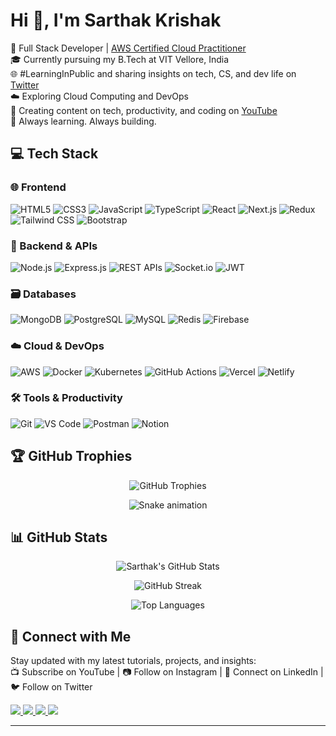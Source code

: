 <h1 align="left">Hi 👋, I'm Sarthak Krishak</h1>


🚀 Full Stack Developer | [AWS Certified Cloud Practitioner](https://drive.google.com/file/d/1TDfmSQxgVsbuypBmy5NmEk7O7eoM1BA1/view?usp=sharing)<br/>
🎓 Currently pursuing my B.Tech at VIT Vellore, India<br/>
🌐 #LearningInPublic and sharing insights on tech, CS, and dev life on [Twitter](https://x.com/krishak_sarthak)<br/>
☁️ Exploring Cloud Computing and DevOps<br/>
🎥 Creating content on tech, productivity, and coding on [YouTube](https://www.youtube.com/@Sarthakkrishak5)<br/>
🌱 Always learning. Always building.<br/>


## 💻 Tech Stack

### 🌐 Frontend
![HTML5](https://img.shields.io/badge/HTML5-%23E34F26.svg?style=for-the-badge&logo=html5&logoColor=white)
![CSS3](https://img.shields.io/badge/CSS3-%231572B6.svg?style=for-the-badge&logo=css3&logoColor=white)
![JavaScript](https://img.shields.io/badge/JavaScript-%23323330.svg?style=for-the-badge&logo=javascript&logoColor=%23F7DF1E)
![TypeScript](https://img.shields.io/badge/TypeScript-%23007ACC.svg?style=for-the-badge&logo=typescript&logoColor=white)
![React](https://img.shields.io/badge/React-%2320232a.svg?style=for-the-badge&logo=react&logoColor=%2361DAFB)
![Next.js](https://img.shields.io/badge/Next.js-black?style=for-the-badge&logo=next.js&logoColor=white)
![Redux](https://img.shields.io/badge/Redux-%23593d88.svg?style=for-the-badge&logo=redux&logoColor=white)
![Tailwind CSS](https://img.shields.io/badge/TailwindCSS-%2338B2AC.svg?style=for-the-badge&logo=tailwind-css&logoColor=white)
![Bootstrap](https://img.shields.io/badge/Bootstrap-%23563D7C.svg?style=for-the-badge&logo=bootstrap&logoColor=white)

### 🔧 Backend & APIs
![Node.js](https://img.shields.io/badge/Node.js-339933?style=for-the-badge&logo=node.js&logoColor=white)
![Express.js](https://img.shields.io/badge/Express.js-%23404d59.svg?style=for-the-badge&logo=express&logoColor=white)
![REST APIs](https://img.shields.io/badge/REST-%23000000.svg?style=for-the-badge&logo=swagger&logoColor=white)
![Socket.io](https://img.shields.io/badge/Socket.io-black?style=for-the-badge&logo=socket.io&badgeColor=white)
![JWT](https://img.shields.io/badge/JWT-%23000000.svg?style=for-the-badge&logo=JSON%20web%20tokens&logoColor=white)

### 🗃️ Databases
![MongoDB](https://img.shields.io/badge/MongoDB-%234ea94b.svg?style=for-the-badge&logo=mongodb&logoColor=white)
![PostgreSQL](https://img.shields.io/badge/PostgreSQL-%23316192.svg?style=for-the-badge&logo=postgresql&logoColor=white)
![MySQL](https://img.shields.io/badge/MySQL-%2300f.svg?style=for-the-badge&logo=mysql&logoColor=white)
![Redis](https://img.shields.io/badge/Redis-%23DD0031.svg?style=for-the-badge&logo=redis&logoColor=white)
![Firebase](https://img.shields.io/badge/Firebase-ffca28?style=for-the-badge&logo=firebase&logoColor=black)

### ☁️ Cloud & DevOps
![AWS](https://img.shields.io/badge/AWS-%23FF9900.svg?style=for-the-badge&logo=amazon-aws&logoColor=white)
![Docker](https://img.shields.io/badge/Docker-%230db7ed.svg?style=for-the-badge&logo=docker&logoColor=white)
![Kubernetes](https://img.shields.io/badge/Kubernetes-%23326ce5.svg?style=for-the-badge&logo=kubernetes&logoColor=white)
![GitHub Actions](https://img.shields.io/badge/GitHub%20Actions-%232088FF.svg?style=for-the-badge&logo=github-actions&logoColor=white)
![Vercel](https://img.shields.io/badge/Vercel-%23000000.svg?style=for-the-badge&logo=vercel&logoColor=white)
![Netlify](https://img.shields.io/badge/Netlify-%23000000.svg?style=for-the-badge&logo=netlify&logoColor=white)

### 🛠️ Tools & Productivity
![Git](https://img.shields.io/badge/Git-%23F05033.svg?style=for-the-badge&logo=git&logoColor=white)
![VS Code](https://img.shields.io/badge/VS%20Code-%23007ACC.svg?style=for-the-badge&logo=visual-studio-code&logoColor=white)
![Postman](https://img.shields.io/badge/Postman-%23FF6C37.svg?style=for-the-badge&logo=postman&logoColor=white)
![Notion](https://img.shields.io/badge/Notion-%23000000.svg?style=for-the-badge&logo=notion&logoColor=white)


## 🏆 GitHub Trophies

<p align="center">
  <img src="https://github-profile-trophy.vercel.app/?username=sarthakkrishak&theme=radical&no-frame=false&no-bg=false&margin-w=10" alt="GitHub Trophies" />
</p>


<div align="center">
  <img src="https://profile-readme-generator.com/assets/snake.svg" alt="Snake animation" />
</div>


## 📊 GitHub Stats

<p align="center">
  <img src="https://github-readme-stats.vercel.app/api?username=sarthakkrishak&theme=tokyonight&hide_border=false&include_all_commits=true&count_private=true" alt="Sarthak's GitHub Stats" />
</p>

<p align="center">
  <img src="https://github-readme-streak-stats.herokuapp.com/?user=sarthakkrishak&theme=tokyonight&hide_border=false" alt="GitHub Streak" />
</p>

<p align="center">
  <img src="https://github-readme-stats.vercel.app/api/top-langs/?username=sarthakkrishak&theme=tokyonight&hide_border=false&layout=compact" alt="Top Languages" />
</p>


## 🔗 Connect with Me

Stay updated with my latest tutorials, projects, and insights:  
📺 Subscribe on YouTube | 📷 Follow on Instagram | 💼 Connect on LinkedIn | 🐦 Follow on Twitter

<p align="left">
  <a href="https://x.com/krishak_sarthak" target="_blank">
    <img src="https://img.shields.io/badge/Twitter-%231DA1F2.svg?style=for-the-badge&logo=Twitter&logoColor=white" />
  </a>
  <a href="https://www.instagram.com/sarthak_krishak/" target="_blank">
    <img src="https://img.shields.io/badge/Instagram-%23E4405F.svg?style=for-the-badge&logo=Instagram&logoColor=white" />
  </a>
  <a href="https://www.linkedin.com/in/sarthakkrishak/" target="_blank">
    <img src="https://img.shields.io/badge/LinkedIn-%230077B5.svg?style=for-the-badge&logo=linkedin&logoColor=white" />
  </a>
  <a href="https://www.youtube.com/@Sarthakkrishak5" target="_blank">
    <img src="https://img.shields.io/badge/YouTube-%23FF0000.svg?style=for-the-badge&logo=youtube&logoColor=white" />
  </a>
</p>

---
